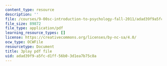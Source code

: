 ```yaml
---
content_type: resource
description: ''
file: /courses/9-00sc-introduction-to-psychology-fall-2011/adad39f9a5fcd1ff56b03d1ea7b75c8a_SBrCPDC21f4.pdf
file_size: 89872
file_type: application/pdf
learning_resource_types: []
license: https://creativecommons.org/licenses/by-nc-sa/4.0/
ocw_type: OCWFile
resourcetype: Document
title: 3play pdf file
uid: adad39f9-a5fc-d1ff-56b0-3d1ea7b75c8a
---
```

